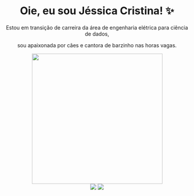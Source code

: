 
<h1 align="center"> Oie, eu sou Jéssica Cristina! ✨ </h1>



<p align="center"> Estou em transição de carreira da área de engenharia elétrica para ciência de dados, </p>
<p align="center">  sou apaixonada por cães e cantora de barzinho nas horas vagas. </p>


<div align="center">
  <img src=https://github.com/jessicacristinams/jessicacristinams/assets/109877484/b9e567ae-9d38-43d6-94d0-9909f997c786 width="353"/>
</div>



<div align="center">
  <img src=https://github.com/jessicacristinams/jessicacristinams/assets/109877484/1a0e7d2a-f74b-44d1-8fe3-3d5355e31f6e />
  <img src=https://github.com/jessicacristinams/jessicacristinams/assets/109877484/5b5b31f0-8eb5-4267-b679-6961b858801c />
</div>









